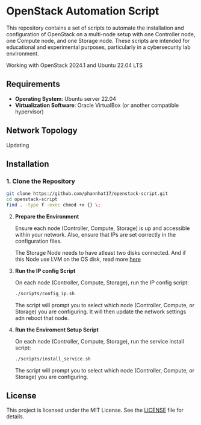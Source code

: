 # OpenStack Automation Script

This repository contains a set of scripts to automate the installation and configuration of OpenStack on a multi-node setup with one Controller node, one Compute node, and one Storage node. These scripts are intended for educational and experimental purposes, particularly in a cybersecurity lab environment.

Working with OpenStack 2024.1 and Ubuntu 22.04 LTS

## Requirements

- **Operating System**: Ubuntu server 22.04
- **Virtualization Software**: Oracle VirtualBox (or another compatible hypervisor)

## Network Topology

Updating

<!-- ![](./assets/network-topo.png)

Read more [here](https://docs.openstack.org/install-guide/environment-networking.html). Due to the limitations of VMware the host only network cannot access the internet and can only create 1 NAT network so the Management Network cannot access Internet. Im using another network interface to provide Internet access to all nodes. -->

## Installation

### 1. **Clone the Repository**

   ```bash
   git clone https://github.com/phannhat17/openstack-script.git
   cd openstack-script
   find . -type f -exec chmod +x {} \;
   ```

2. **Prepare the Environment**

   Ensure each node (Controller, Compute, Storage) is up and accessible within your network. Also, ensure that IPs are set correctly in the configuration files.

   The Storage Node needs to have atleast two disks connected. And if this Node use LVM on the OS disk, read more [here](https://docs.openstack.org/cinder/2024.1/install/cinder-storage-install-ubuntu.html)

3. **Run the IP config Script**

   On each node (Controller, Compute, Storage), run the IP config script:
   
     ```bash
     ./scripts/config_ip.sh
     ```
     
   The script will prompt you to select which node (Controller, Compute, or Storage) you are configuring. It will then update the network settings adn reboot that node.

4. **Run the Enviroment Setup Script**

   On each node (Controller, Compute, Storage), run the service install script:
   
     ```bash
     ./scripts/install_service.sh
     ```
     
   The script will prompt you to select which node (Controller, Compute, or Storage) you are configuring.

## License

This project is licensed under the MIT License. See the [LICENSE](LICENSE) file for details.